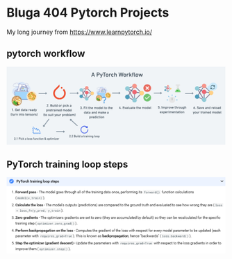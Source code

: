 # Bluga 404 Pytorch Projects
My long journey from https://www.learnpytorch.io/

## pytorch workflow
<img src="01_pytorch_workflow.png"></img>

## PyTorch training loop steps
<img src="train-loop.png"></img>